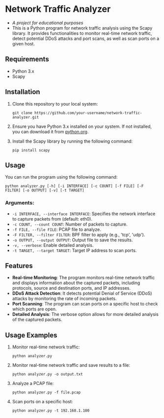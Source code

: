 # Network Traffic Analyzer

- *A project for educational purposes*
- This is a Python program for network traffic analysis using the Scapy library. It provides functionalities to monitor real-time network traffic, detect potential DDoS attacks and port scans, as well as scan ports on a given host.

## Requirements

- Python 3.x
- Scapy

## Installation

1. Clone this repository to your local system:

    ```
    git clone https://github.com/your-username/network-traffic-analyzer.git
    ```

2. Ensure you have Python 3.x installed on your system. If not installed, you can download it from [python.org](https://www.python.org/).

3. Install the Scapy library by running the following command:

    ```
    pip install scapy
    ```

## Usage

You can run the program using the following command:
```
python analyzer.py [-h] [-i INTERFACE] [-c COUNT] [-f FILE] [-F FILTER] [-o OUTPUT] [-v] [-t TARGET]
```
### Arguments:

- `-i INTERFACE, --interface INTERFACE`: Specifies the network interface to capture packets from (default: eth0).
- `-c COUNT, --count COUNT`: Number of packets to capture.
- `-f FILE, --file FILE`: PCAP file to analyze.
- `-F FILTER, --filter FILTER`: BPF filter to apply (e.g., 'tcp', 'udp').
- `-o OUTPUT, --output OUTPUT`: Output file to save the results.
- `-v, --verbose`: Enable detailed analysis.
- `-t TARGET, --target TARGET`: Target IP address to scan ports.

## Features

- **Real-time Monitoring**: The program monitors real-time network traffic and displays information about the captured packets, including protocols, source and destination ports, and IP addresses.
- **DDoS Attack Detection**: It detects potential Denial of Service (DDoS) attacks by monitoring the rate of incoming packets.
- **Port Scanning**: The program can scan ports on a specific host to check which ports are open.
- **Detailed Analysis**: The verbose option allows for more detailed analysis of the captured packets.

## Usage Examples

1. Monitor real-time network traffic:

    ```
    python analyzer.py
    ```

2. Monitor real-time network traffic and save results to a file:

    ```
    python analyzer.py -o output.txt
    ```

3. Analyze a PCAP file:

    ```
    python analyzer.py -f file.pcap
    ```

4. Scan ports on a specific host:

    ```
    python analyzer.py -t 192.168.1.100
    ```


